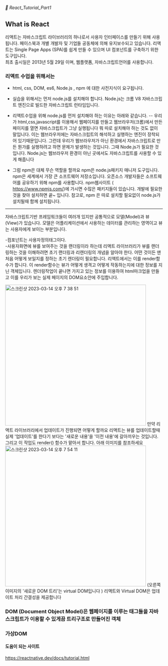 ###### :cactus: React_Tutorial_Part1


## What is React 
리액트는 자바스크립트 라이브러리의 하나로서 사용자 인터페이스를 만들기 위해 사용됩니다. 페이스북과 개별 개발자 및 기업들 공동체에 의해 유지보수되고 있습니다. 리액트는 Single Page Apps (SPA)를 쉽게 만들 수 있으며 UI 컴포넌트를 구축하기 위한 도구입니다.  
최초 출시일은 2013년 5월 29일 이며, 웹플랫폼, 자바스크립트언어를 사용합니다.  


### 리액트 수업을 위해서는 
- html, css, DOM, es6, Node.js , npm 에 대한 사전지식이 요구됩니다.
- 실습을 위해서는 먼저 node.js를 설치해야 합니다. Node.js는 크롬 V8 자바스크립트 엔진으로 빌드한 자바스크립트 런타임입니다.
- 리액트수업을 위해 node.js를 먼저 설치해야 하는 이유는 아래와 같습니다. 
-- 우리가 html,css,javascript를 이용해서 웹페이지를 만들고 웹브라우저(크롬)에서 만든 페이지를 열면 자바스크립트가 그냥 실행됩니다 뭐 따로 설치해야 하는 것도 없이 말입니다. 이는 웹브라우저에는 자바스크립트의 해석하고 실행하는 엔진이 장착되어 있기때문입니다. 그런데 우리가 웹브라우저가 아닌 환경에서 자바스크립트로 만든 뭔가를 실행하려고 하면 문제가 발생하는 것입니다. 그때 Node.js가 필요한 것입니다. Node.js는 웹브라우저 환경이 아닌 곳에서도 자바스크립트를 사용할 수 있게 해줍니다


- 그럼 npm은 대체 무슨 역할을 할까요 
npm은 node.js패키지 매니저 도구입니다. npm은 세계에서 가장 큰 소프트웨어 저장소입니다. 오픈소스 개발자들은 소프트웨어를 공유하기 위해 npm를 사용합니다. npm웹사이트 ( https://www.npmjs.com/)에 가시면 수많은 패키지들이 있습니다. 개발에 필요한 것을 찾아 설치하면 끝~ 입니다. 참고로, npm 은 따로 설치할 필요없이 node.js가 설치될때 함께 설치됩니다. 

--------------

자바스크립트기반 프레임워크들이 여러개 있지만 공통적으로 모델(Model)과 뷰(View)가 있습니다.
모델은 어플리케이션에서 사용하는 데이터를 관리하는 영역이고
뷰는 사용자에게 보이는 부분입니다.



-컴포넌트는 사용자정의태그이다.  
-사용자화면에 뷰를 보여주는 것을 랜더링이라 하는데 리액트 라이브러리가 뷰를 랜더링하는 것을 이해하려면 초기 랜더링과 리렌더링의 개념을 알아야 한다. 어떤 것이든 맨처음 어떻게 보일지를 정하는 초기 렌더링이 필요합니다. 리액트에서는 이를 render함수가 합니다. 이 render함수는 뷰가 어떻게 생격고 어떻게 작동하는지에 대한 정보를 지닌 객체입니다. 
렌더링작업이 끝나면 가지고 있는 정보를 이용하여 html마크업을 만들고 이를 우리가 보는 실제 페이지의 DOM요소안에 주입합니다.

<img width="450" alt="스크린샷 2023-03-14 오후 7 38 51" src="https://user-images.githubusercontent.com/48478079/224975283-6f66ee13-7f5c-4665-bd49-52cc81051539.png">
만약 리액트 라이브러리에서 업데이트가 진행되면 어떻게 할까요 리액트는 뷰를 업데이트할때 실제 '업데이트'를 한다기 보다는 '새로운 내용'을 '이전 내용'에 갈아끼우는 것입니다. 그리고 이 작업도 render() 함수가 맡아서 합니다. 아래 이미지를 참조하세요

<img width="450" alt="스크린샷 2023-03-14 오후 7 54 11" src="https://user-images.githubusercontent.com/48478079/224981238-c58ba515-f69f-4f34-9a01-8ec0fcbce9e8.png">   
(오른쪽 이미지의 '새로운 DOM 트리'는 virtual DOM입니다 )
리액트와 Virtual DOM은 업데이트 처리 간결성을 제공합니다

### DOM (Document Object Model)은 웹페이지를 이루는 태그들을 자바스크립트가 이용할 수 있게끔 트리구조로 만들어진 객체 
### 가상DOM 


#### 도움이 되는 사이트 
https://reactnative.dev/docs/tutorial.html


